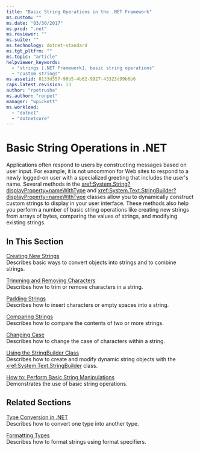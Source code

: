 ```yaml
---
title: "Basic String Operations in the .NET Framework"
ms.custom: ""
ms.date: "03/30/2017"
ms.prod: ".net"
ms.reviewer: ""
ms.suite: ""
ms.technology: dotnet-standard
ms.tgt_pltfrm: ""
ms.topic: "article"
helpviewer_keywords: 
  - "strings [.NET Framework], basic string operations"
  - "custom strings"
ms.assetid: 8133d357-90b5-4b62-9927-43323d99b6b6
caps.latest.revision: 13
author: "rpetrusha"
ms.author: "ronpet"
manager: "wpickett"
ms.workload: 
  - "dotnet"
  - "dotnetcore"
---
```

# Basic String Operations in .NET
Applications often respond to users by constructing messages based on user input. For example, it is not uncommon for Web sites to respond to a newly logged-on user with a specialized greeting that includes the user's name. Several methods in the <xref:System.String?displayProperty=nameWithType> and <xref:System.Text.StringBuilder?displayProperty=nameWithType> classes allow you to dynamically construct custom strings to display in your user interface. These methods also help you perform a number of basic string operations like creating new strings from arrays of bytes, comparing the values of strings, and modifying existing strings.  
  
## In This Section  
 [Creating New Strings](../../../docs/standard/base-types/creating-new.md)  
 Describes basic ways to convert objects into strings and to combine strings.  
  
 [Trimming and Removing Characters](../../../docs/standard/base-types/trimming.md)  
 Describes how to trim or remove characters in a string.  
  
 [Padding Strings](../../../docs/standard/base-types/padding.md)  
 Describes how to insert characters or empty spaces into a string.  
  
 [Comparing Strings](../../../docs/standard/base-types/comparing.md)  
 Describes how to compare the contents of two or more strings.  
  
 [Changing Case](../../../docs/standard/base-types/changing-case.md)  
 Describes how to change the case of characters within a string.  
  
 [Using the StringBuilder Class](../../../docs/standard/base-types/stringbuilder.md)  
 Describes how to create and modify dynamic string objects with the <xref:System.Text.StringBuilder> class.  
  
 [How to: Perform Basic String Manipulations](../../../docs/standard/base-types/basic-manipulations.md)  
 Demonstrates the use of basic string operations.  
  
## Related Sections  
 [Type Conversion in .NET](../../../docs/standard/base-types/type-conversion.md)  
 Describes how to convert one type into another type.  
  
 [Formatting Types](../../../docs/standard/base-types/formatting-types.md)  
 Describes how to format strings using format specifiers.
